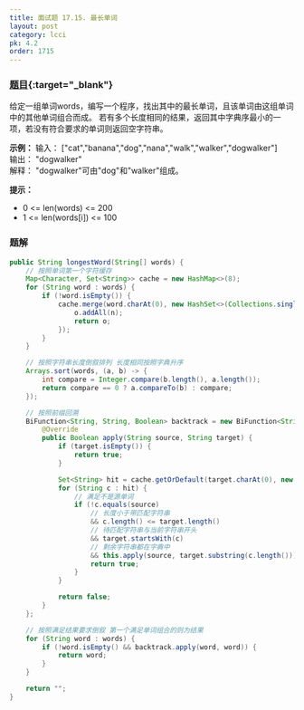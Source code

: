 ```yaml
---
title: 面试题 17.15. 最长单词
layout: post
category: lcci
pk: 4.2
order: 1715
---
```


### [题目](https://leetcode-cn.com/longest-word-lcci/){:target="_blank"}

给定一组单词words，编写一个程序，找出其中的最长单词，且该单词由这组单词中的其他单词组合而成。
若有多个长度相同的结果，返回其中字典序最小的一项，若没有符合要求的单词则返回空字符串。

**示例：**
输入： ["cat","banana","dog","nana","walk","walker","dogwalker"]  
输出： "dogwalker"  
解释： "dogwalker"可由"dog"和"walker"组成。

**提示：**
- 0 <= len(words) <= 200
- 1 <= len(words[i]) <= 100

### 题解

```java
public String longestWord(String[] words) {
    // 按照单词第一个字符缓存
    Map<Character, Set<String>> cache = new HashMap<>(8);
    for (String word : words) {
        if (!word.isEmpty()) {
            cache.merge(word.charAt(0), new HashSet<>(Collections.singletonList(word)), (o, n) -> {
                o.addAll(n);
                return o;
            });
        }
    }

    // 按照字符串长度倒叙排列 长度相同按照字典升序
    Arrays.sort(words, (a, b) -> {
        int compare = Integer.compare(b.length(), a.length());
        return compare == 0 ? a.compareTo(b) : compare;
    });

    // 按照前缀回溯
    BiFunction<String, String, Boolean> backtrack = new BiFunction<String, String, Boolean>() {
        @Override
        public Boolean apply(String source, String target) {
            if (target.isEmpty()) {
                return true;
            }

            Set<String> hit = cache.getOrDefault(target.charAt(0), new HashSet<>());
            for (String c : hit) {
                // 满足不是源单词
                if (!c.equals(source)
                    // 长度小于带匹配字符串
                    && c.length() <= target.length()
                    // 待匹配字符串与当前字符串开头
                    && target.startsWith(c)
                    // 剩余字符串都在字典中
                    && this.apply(source, target.substring(c.length()))) {
                    return true;
                }
            }

            return false;
        }
    };

    // 按照满足结果要求倒叙 第一个满足单词组合的则为结果
    for (String word : words) {
        if (!word.isEmpty() && backtrack.apply(word, word)) {
            return word;
        }
    }

    return "";
}
```